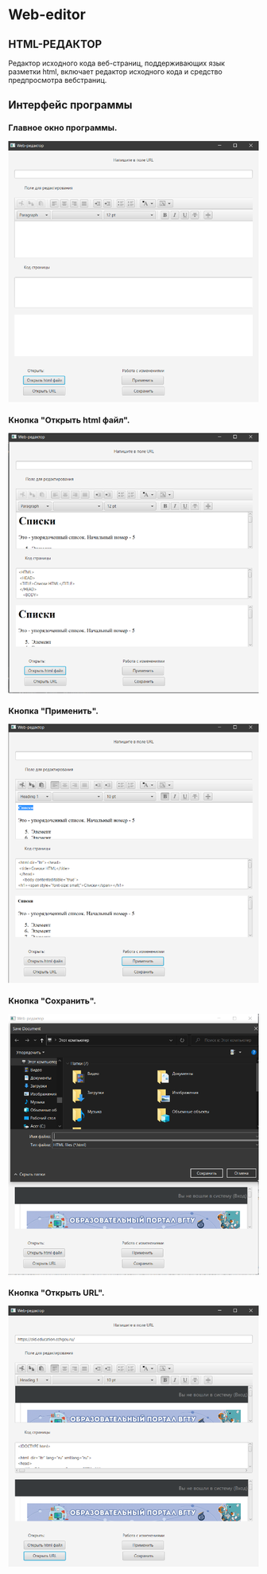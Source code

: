 # Web-editor
## HTML-РЕДАКТОР
Редактор исходного кода веб-страниц, поддерживающих язык разметки
html, включает редактор исходного кода и средство предпросмотра вебстраниц.
## Интерфейс программы
### Главное окно программы. 
![Главное окно](gl.PNG)
### Кнопка "Открыть html файл". 
![Открыть html файл](html.PNG)
### Кнопка "Применить". 
![Применить](prim.PNG)
### Кнопка "Сохранить". 
![Сохранить](sohr.PNG)
### Кнопка "Открыть URL". 
![Открыть URL](url.PNG)
